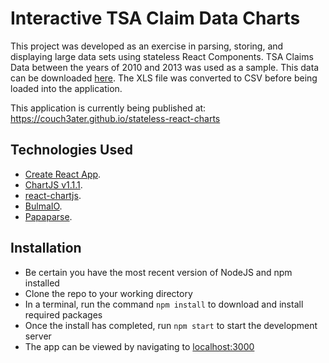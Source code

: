 # Interactive TSA Claim Data Charts

This project was developed as an exercise in parsing, storing, and displaying large data sets using stateless React Components. TSA Claims Data between the years of 2010 and 2013 was used as a sample. This data can be downloaded [here](https://www.dhs.gov/sites/default/files/publications/claims-2010-2013_0.xls). The XLS file was converted to CSV before being loaded into the application.

This application is currently being published at: https://couch3ater.github.io/stateless-react-charts

## Technologies Used

- [Create React App](https://github.com/facebookincubator/create-react-app).
- [ChartJS v1.1.1](https://www.chartjs.org/).
- [react-chartjs](https://github.com/reactjs/react-chartjs).
- [BulmaIO](https://bulma.io/).
- [Papaparse](https://www.papaparse.com/).

## Installation

- Be certain you have the most recent version of NodeJS and npm installed
- Clone the repo to your working directory
- In a terminal, run the command `npm install` to download and install required packages
- Once the install has completed, run `npm start` to start the development server
- The app can be viewed by navigating to [localhost:3000](localhost:3000)